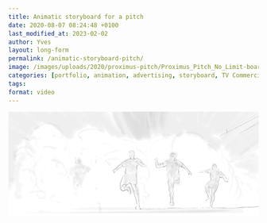 ```yaml
---
title: Animatic storyboard for a pitch
date: 2020-08-07 08:24:48 +0100
last_modified_at: 2023-02-02
author: Yves
layout: long-form
permalink: /animatic-storyboard-pitch/
image: /images/uploads/2020/proximus-pitch/Proximus_Pitch_No_Limit-board-animatic_960.gif
categories: [portfolio, animation, advertising, storyboard, TV Commercial]
tags:
format: video
---
```

![animatic pitch](/images/uploads/2020/proximus-pitch/Proximus_Pitch_No_Limit-board-animatic_960.gif)
